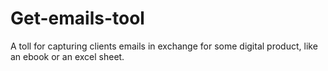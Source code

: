 # Get-emails-tool
A toll for capturing clients emails in exchange for some digital product, like an ebook or an excel sheet.
